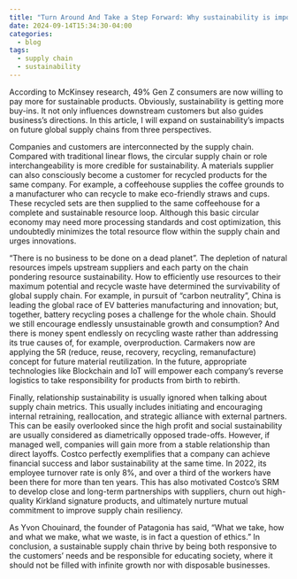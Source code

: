 ```yaml
---
title: "Turn Around And Take a Step Forward: Why sustainability is important for future supply chain"
date: 2024-09-14T15:34:30-04:00
categories:
  - blog
tags:
  - supply chain
  - sustainability
---
```


According to McKinsey research, 49% Gen Z consumers are now willing to pay more for sustainable products. Obviously, sustainability is getting more buy-ins. It not only influences downstream customers but also guides business’s directions. In this article, I will expand on sustainability’s impacts on future global supply chains from three perspectives. 

Companies and customers are interconnected by the supply chain. Compared with traditional linear flows, the circular supply chain or role interchangeability is more credible for sustainability. A materials supplier can also consciously become a customer for recycled products for the same company. For example, a coffeehouse supplies the coffee grounds to a manufacturer who can recycle to make eco-friendly straws and cups. These recycled sets are then supplied to the same coffeehouse for a complete and sustainable resource loop. Although this basic circular economy may need more processing standards and cost optimization, this undoubtedly minimizes the total resource flow within the supply chain and urges innovations.

“There is no business to be done on a dead planet”. The depletion of natural resources impels upstream suppliers and each party on the chain pondering resource sustainability. How to efficiently use resources to their maximum potential and recycle waste have determined the survivability of global supply chain. For example, in pursuit of “carbon neutrality”, China is leading the global race of EV batteries manufacturing and innovation; but, together, battery recycling poses a challenge for the whole chain. Should we still encourage endlessly unsustainable growth and consumption? And there is money spent endlessly on recycling waste rather than addressing its true causes of, for example, overproduction. Carmakers now are applying the 5R (reduce, reuse, recovery, recycling, remanufacture) concept for future material reutilization. In the future, appropriate technologies like Blockchain and IoT will empower each company’s reverse logistics to take responsibility for products from birth to rebirth.

Finally, relationship sustainability is usually ignored when talking about supply chain metrics. This usually includes initiating and encouraging internal retraining, reallocation, and strategic alliance with external partners. This can be easily overlooked since the high profit and social sustainability are usually considered as diametrically opposed trade-offs. However, if managed well, companies will gain more from a stable relationship than direct layoffs. Costco perfectly exemplifies that a company can achieve financial success and labor sustainability at the same time. In 2022, its employee turnover rate is only 8%, and over a third of the workers have been there for more than ten years. This has also motivated Costco’s SRM to develop close and long-term partnerships with suppliers, churn out high-quality Kirkland signature products, and ultimately nurture mutual commitment to improve supply chain resiliency.

As Yvon Chouinard, the founder of Patagonia has said, “What we take, how and what we make, what we waste, is in fact a question of ethics.” In conclusion, a sustainable supply chain thrive by being both responsive to the customers’ needs and be responsible for educating society, where it should not be filled with infinite growth nor with disposable businesses.

